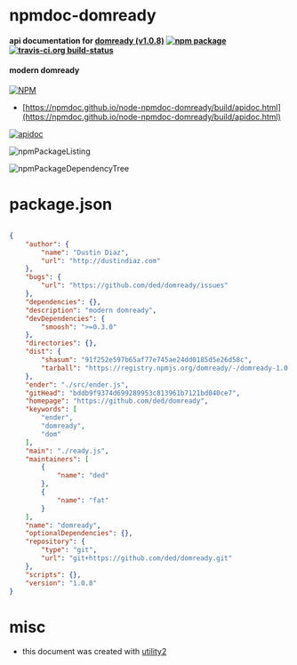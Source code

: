# npmdoc-domready

#### api documentation for  [domready (v1.0.8)](https://github.com/ded/domready)  [![npm package](https://img.shields.io/npm/v/npmdoc-domready.svg?style=flat-square)](https://www.npmjs.org/package/npmdoc-domready) [![travis-ci.org build-status](https://api.travis-ci.org/npmdoc/node-npmdoc-domready.svg)](https://travis-ci.org/npmdoc/node-npmdoc-domready)

#### modern domready

[![NPM](https://nodei.co/npm/domready.png?downloads=true&downloadRank=true&stars=true)](https://www.npmjs.com/package/domready)

- [https://npmdoc.github.io/node-npmdoc-domready/build/apidoc.html](https://npmdoc.github.io/node-npmdoc-domready/build/apidoc.html)

[![apidoc](https://npmdoc.github.io/node-npmdoc-domready/build/screenCapture.buildCi.browser.%252Ftmp%252Fbuild%252Fapidoc.html.png)](https://npmdoc.github.io/node-npmdoc-domready/build/apidoc.html)

![npmPackageListing](https://npmdoc.github.io/node-npmdoc-domready/build/screenCapture.npmPackageListing.svg)

![npmPackageDependencyTree](https://npmdoc.github.io/node-npmdoc-domready/build/screenCapture.npmPackageDependencyTree.svg)



# package.json

```json

{
    "author": {
        "name": "Dustin Diaz",
        "url": "http://dustindiaz.com"
    },
    "bugs": {
        "url": "https://github.com/ded/domready/issues"
    },
    "dependencies": {},
    "description": "modern domready",
    "devDependencies": {
        "smoosh": ">=0.3.0"
    },
    "directories": {},
    "dist": {
        "shasum": "91f252e597b65af77e745ae24dd0185d5e26d58c",
        "tarball": "https://registry.npmjs.org/domready/-/domready-1.0.8.tgz"
    },
    "ender": "./src/ender.js",
    "gitHead": "bddb9f9374d699289953c813961b7121bd040ce7",
    "homepage": "https://github.com/ded/domready",
    "keywords": [
        "ender",
        "domready",
        "dom"
    ],
    "main": "./ready.js",
    "maintainers": [
        {
            "name": "ded"
        },
        {
            "name": "fat"
        }
    ],
    "name": "domready",
    "optionalDependencies": {},
    "repository": {
        "type": "git",
        "url": "git+https://github.com/ded/domready.git"
    },
    "scripts": {},
    "version": "1.0.8"
}
```



# misc
- this document was created with [utility2](https://github.com/kaizhu256/node-utility2)
